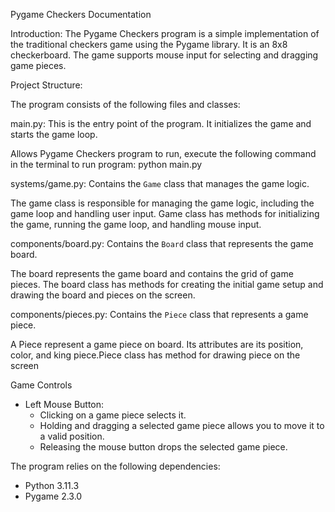 Pygame Checkers Documentation


Introduction:
The Pygame Checkers program is a simple implementation of the traditional checkers game using the Pygame library. It is an 8x8 checkerboard. The game supports mouse input for selecting and dragging game pieces.

Project Structure:

The program consists of the following files and classes:

main.py: This is the entry point of the program. It initializes the game and starts the game loop.

Allows Pygame Checkers program to run, execute the following command in the terminal to run program: python main.py

systems/game.py: Contains the `Game` class that manages the game logic.

The game class is responsible for managing the game logic, including the game loop and handling user input. Game class has methods for initializing the game, running the game loop, and handling mouse input.

components/board.py: Contains the `Board` class that represents the game board.

The board represents the game board and contains the grid of game pieces. The board class has methods for creating the initial game setup and drawing the board and pieces on the screen.

components/pieces.py: Contains the `Piece` class that represents a game piece.

A Piece represent a game piece on board. Its attributes are its position, color, and king piece.Piece class has method for drawing piece on the screen 

Game Controls
- Left Mouse Button:
  - Clicking on a game piece selects it.
  - Holding and dragging a selected game piece allows you to move it to a valid position.
  - Releasing the mouse button drops the selected game piece.
  
The program relies on the following dependencies:
- Python 3.11.3
- Pygame 2.3.0












